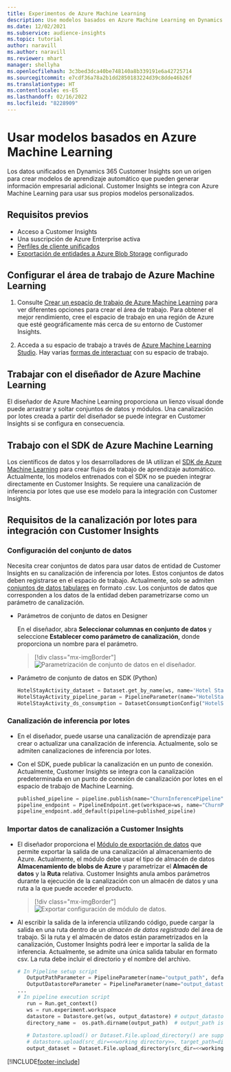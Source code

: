 ```yaml
---
title: Experimentos de Azure Machine Learning
description: Use modelos basados en Azure Machine Learning en Dynamics 365 Customer Insights.
ms.date: 12/02/2021
ms.subservice: audience-insights
ms.topic: tutorial
author: naravill
ms.author: naravill
ms.reviewer: mhart
manager: shellyha
ms.openlocfilehash: 3c3bed3dca40be748140a8b339191e6a42725714
ms.sourcegitcommit: e7cdf36a78a2b1dd2850183224d39c8dde46b26f
ms.translationtype: HT
ms.contentlocale: es-ES
ms.lasthandoff: 02/16/2022
ms.locfileid: "8228909"
---
```

# <a name="use-azure-machine-learning-based-models"></a>Usar modelos basados en Azure Machine Learning

Los datos unificados en Dynamics 365 Customer Insights son un origen para crear modelos de aprendizaje automático que pueden generar información empresarial adicional. Customer Insights se integra con Azure Machine Learning para usar sus propios modelos personalizados.

## <a name="prerequisites"></a>Requisitos previos

- Acceso a Customer Insights
- Una suscripción de Azure Enterprise activa
- [Perfiles de cliente unificados](data-unification.md)
- [Exportación de entidades a Azure Blob Storage](export-azure-blob-storage.md) configurado

## <a name="set-up-azure-machine-learning-workspace"></a>Configurar el área de trabajo de Azure Machine Learning

1. Consulte [Crear un espacio de trabajo de Azure Machine Learning](/azure/machine-learning/concept-workspace#-create-a-workspace) para ver diferentes opciones para crear el área de trabajo. Para obtener el mejor rendimiento, cree el espacio de trabajo en una región de Azure que esté geográficamente más cerca de su entorno de Customer Insights.

1. Acceda a su espacio de trabajo a través de [Azure Machine Learning Studio](https://ml.azure.com/). Hay varias [formas de interactuar](/azure/machine-learning/concept-workspace#tools-for-workspace-interaction) con su espacio de trabajo.

## <a name="work-with-azure-machine-learning-designer"></a>Trabajar con el diseñador de Azure Machine Learning

El diseñador de Azure Machine Learning proporciona un lienzo visual donde puede arrastrar y soltar conjuntos de datos y módulos. Una canalización por lotes creada a partir del diseñador se puede integrar en Customer Insights si se configura en consecuencia. 
   
## <a name="working-with-azure-machine-learning-sdk"></a>Trabajo con el SDK de Azure Machine Learning

Los científicos de datos y los desarrolladores de IA utilizan el [SDK de Azure Machine Learning](/python/api/overview/azure/ml/?preserve-view=true&view=azure-ml-py) para crear flujos de trabajo de aprendizaje automático. Actualmente, los modelos entrenados con el SDK no se pueden integrar directamente en Customer Insights. Se requiere una canalización de inferencia por lotes que use ese modelo para la integración con Customer Insights.

## <a name="batch-pipeline-requirements-to-integrate-with-customer-insights"></a>Requisitos de la canalización por lotes para integración con Customer Insights

### <a name="dataset-configuration"></a>Configuración del conjunto de datos

Necesita crear conjuntos de datos para usar datos de entidad de Customer Insights en su canalización de inferencia por lotes. Estos conjuntos de datos deben registrarse en el espacio de trabajo. Actualmente, solo se admiten [conjuntos de datos tabulares](/azure/machine-learning/how-to-create-register-datasets#tabulardataset) en formato .csv. Los conjuntos de datos que corresponden a los datos de la entidad deben parametrizarse como un parámetro de canalización.
   
* Parámetros de conjunto de datos en Designer
   
     En el diseñador, abra **Seleccionar columnas en conjunto de datos** y seleccione **Establecer como parámetro de canalización**, donde proporciona un nombre para el parámetro.

     > [!div class="mx-imgBorder"]
     > ![Parametrización de conjunto de datos en el diseñador.](media/intelligence-designer-dataset-parameters.png "Parámetrización de conjunto de datos en el diseñador")
   
* Parámetro de conjunto de datos en SDK (Python)
   
   ```python
   HotelStayActivity_dataset = Dataset.get_by_name(ws, name='Hotel Stay Activity Data')
   HotelStayActivity_pipeline_param = PipelineParameter(name="HotelStayActivity_pipeline_param", default_value=HotelStayActivity_dataset)
   HotelStayActivity_ds_consumption = DatasetConsumptionConfig("HotelStayActivity_dataset", HotelStayActivity_pipeline_param)
   ```

### <a name="batch-inference-pipeline"></a>Canalización de inferencia por lotes
  
* En el diseñador, puede usarse una canalización de aprendizaje para crear o actualizar una canalización de inferencia. Actualmente, solo se admiten canalizaciones de inferencia por lotes.

* Con el SDK, puede publicar la canalización en un punto de conexión. Actualmente, Customer Insights se integra con la canalización predeterminada en un punto de conexión de canalización por lotes en el espacio de trabajo de Machine Learning.
   
   ```python
   published_pipeline = pipeline.publish(name="ChurnInferencePipeline", description="Published Churn Inference pipeline")
   pipeline_endpoint = PipelineEndpoint.get(workspace=ws, name="ChurnPipelineEndpoint") 
   pipeline_endpoint.add_default(pipeline=published_pipeline)
   ```

### <a name="import-pipeline-data-into-customer-insights"></a>Importar datos de canalización a Customer Insights

* El diseñador proporciona el [Módulo de exportación de datos](/azure/machine-learning/algorithm-module-reference/export-data) que permite exportar la salida de una canalización al almacenamiento de Azure. Actualmente, el módulo debe usar el tipo de almacén de datos **Almacenamiento de blobs de Azure** y parametrizar el **Almacén de datos** y la **Ruta** relativa. Customer Insights anula ambos parámetros durante la ejecución de la canalización con un almacén de datos y una ruta a la que puede acceder el producto.
   > [!div class="mx-imgBorder"]
   > ![Exportar configuración de módulo de datos.](media/intelligence-designer-importdata.png "Exportar configuración de módulo de datos")
   
* Al escribir la salida de la inferencia utilizando código, puede cargar la salida en una ruta dentro de un *almacén de datos registrado* del área de trabajo. Si la ruta y el almacén de datos están parametrizados en la canalización, Customer Insights podrá leer e importar la salida de la inferencia. Actualmente, se admite una única salida tabular en formato csv. La ruta debe incluir el directorio y el nombre del archivo.

   ```python
   # In Pipeline setup script
      OutputPathParameter = PipelineParameter(name="output_path", default_value="HotelChurnOutput/HotelChurnOutput.csv")
      OutputDatastoreParameter = PipelineParameter(name="output_datastore", default_value="workspaceblobstore")
   ...
   # In pipeline execution script
      run = Run.get_context()
      ws = run.experiment.workspace
      datastore = Datastore.get(ws, output_datastore) # output_datastore is parameterized
      directory_name =  os.path.dirname(output_path)  # output_path is parameterized.
      
      # Datastore.upload() or Dataset.File.upload_directory() are supported methods to uplaod the data
      # datastore.upload(src_dir=<<working directory>>, target_path=directory_name, overwrite=False, show_progress=True)
      output_dataset = Dataset.File.upload_directory(src_dir=<<working directory>>, target = (datastore, directory_name)) # Remove trailing "/" from directory_name
   ```


[!INCLUDE[footer-include](../includes/footer-banner.md)]